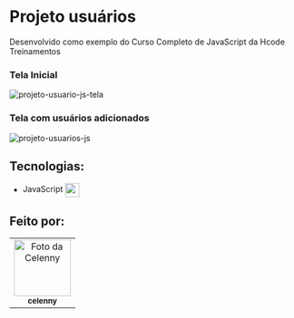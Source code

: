 # Projeto usuários 

Desenvolvido como exemplo do Curso Completo de JavaScript da Hcode Treinamentos

### Tela Inicial
![projeto-usuario-js-tela](https://user-images.githubusercontent.com/70456452/157048357-dd28e7fb-d4e8-43a5-824f-b5c2c2709706.jpg)

### Tela com usuários adicionados 
![projeto-usuarios-js](https://user-images.githubusercontent.com/70456452/157048359-fc82b106-b442-4290-8c58-cc6006541bcc.jpg)

## Tecnologias:
- JavaScript  <img align="center" height="25" src="https://cdn.jsdelivr.net/gh/devicons/devicon/icons/javascript/javascript-original.svg"> 

## Feito por:
<table>
  <tr>
    <td align="center">
      <a href="#">
        <img src="https://avatars.githubusercontent.com/celenny" width="100px;" alt="Foto da Celenny"/><br>
        <sub>
          <b>celenny</b>
        </sub>
      </a>
    </td>
  </tr>
</table>
